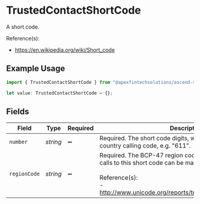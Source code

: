 # TrustedContactShortCode

A short code.

 Reference(s):
 - https://en.wikipedia.org/wiki/Short_code

## Example Usage

```typescript
import { TrustedContactShortCode } from "@apexfintechsolutions/ascend-sdk/models/components";

let value: TrustedContactShortCode = {};
```

## Fields

| Field                                                                                                                                                                                             | Type                                                                                                                                                                                              | Required                                                                                                                                                                                          | Description                                                                                                                                                                                       |
| ------------------------------------------------------------------------------------------------------------------------------------------------------------------------------------------------- | ------------------------------------------------------------------------------------------------------------------------------------------------------------------------------------------------- | ------------------------------------------------------------------------------------------------------------------------------------------------------------------------------------------------- | ------------------------------------------------------------------------------------------------------------------------------------------------------------------------------------------------- |
| `number`                                                                                                                                                                                          | *string*                                                                                                                                                                                          | :heavy_minus_sign:                                                                                                                                                                                | Required. The short code digits, without a leading plus ('+') or country calling code, e.g. "611".                                                                                                |
| `regionCode`                                                                                                                                                                                      | *string*                                                                                                                                                                                          | :heavy_minus_sign:                                                                                                                                                                                | Required. The BCP-47 region code of the location where calls to this short code can be made, such as "US" and "BB".<br/><br/> Reference(s):<br/> - http://www.unicode.org/reports/tr35/#unicode_region_subtag |